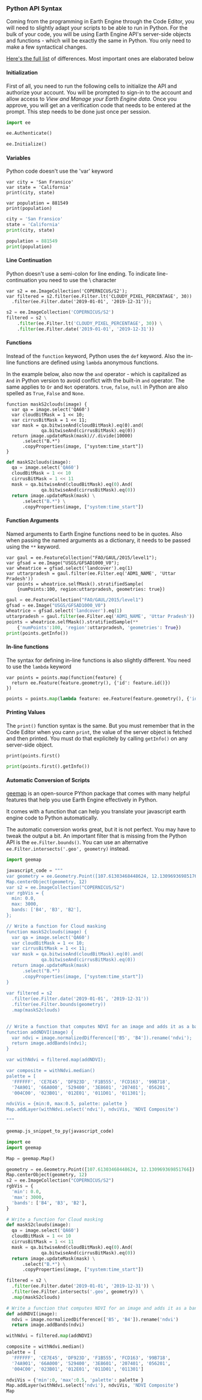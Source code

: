 ### Python API Syntax

Coming from the programming in Earth Engine through the Code Editor, you will need to slightly adapt your scripts to be able to run in Python. For the bulk of your code, you will be using Earth Engine API's server-side objects and functions - which will be exactly the same in Python. You only need to make a few syntactical changes.

[Here's the full list](https://developers.google.com/earth-engine/python_install#syntax) of differences. Most important ones are elaborated below

#### Initialization

First of all, you need to run the following cells to initialize the API and authorize your account. You will be prompted to sign-in to the account and allow access to *View and Manage your Earth Engine data*. Once you approve, you will get an a verification code that needs to be entered at the prompt. This step needs to be done just once per session.


```python
import ee
```


```python
ee.Authenticate()
```


```python
ee.Initialize()
```

#### Variables

Python code doesn't use the 'var' keyword

```
var city = 'San Fransico'
var state = 'California'
print(city, state)

var population = 881549
print(population)
```


```python
city = 'San Fransico'
state = 'California'
print(city, state)

population = 881549
print(population)
```

#### Line Continuation

Python doesn't use a semi-colon for line ending. To indicate line-continuation you need to use the \\ character

```
var s2 = ee.ImageCollection('COPERNICUS/S2');
var filtered = s2.filter(ee.Filter.lt('CLOUDY_PIXEL_PERCENTAGE', 30))
  .filter(ee.Filter.date('2019-01-01', '2019-12-31'));
```


```python
s2 = ee.ImageCollection('COPERNICUS/S2')
filtered = s2 \
    .filter(ee.Filter.lt('CLOUDY_PIXEL_PERCENTAGE', 30)) \
    .filter(ee.Filter.date('2019-01-01', '2019-12-31')) 
```

#### Functions

Instead of the `function` keyword, Python uses the `def` keyword. Also the in-line functions are defined using `lambda` anonymous functions.

In the example below, also now the `and` operator - which is capitalized as `And` in Python version to avoid conflict with the built-in `and` operator. The same applies to `Or` and `Not` operators. `true`, `false`, `null` in Python are also spelled as `True`, `False` and `None`.

```
function maskS2clouds(image) {
  var qa = image.select('QA60')
  var cloudBitMask = 1 << 10;
  var cirrusBitMask = 1 << 11;
  var mask = qa.bitwiseAnd(cloudBitMask).eq(0).and(
             qa.bitwiseAnd(cirrusBitMask).eq(0))
  return image.updateMask(mask)//.divide(10000)
      .select("B.*")
      .copyProperties(image, ["system:time_start"])
}
```


```python
def maskS2clouds(image):
  qa = image.select('QA60')
  cloudBitMask = 1 << 10
  cirrusBitMask = 1 << 11
  mask = qa.bitwiseAnd(cloudBitMask).eq(0).And(
             qa.bitwiseAnd(cirrusBitMask).eq(0))
  return image.updateMask(mask) \
      .select("B.*") \
      .copyProperties(image, ["system:time_start"])
```

#### Function Arguments

Named arguments to Earth Engine functions need to be in quotes. Also when passing the named arguments as a dictionary, it needs to be passed using the `**` keyword.

```
var gaul = ee.FeatureCollection("FAO/GAUL/2015/level1");
var gfsad = ee.Image("USGS/GFSAD1000_V0");
var wheatrice = gfsad.select('landcover').eq(1)
var uttarpradesh = gaul.filter(ee.Filter.eq('ADM1_NAME', 'Uttar Pradesh'))
var points = wheatrice.selfMask().stratifiedSample(
    {numPoints:100, region:uttarpradesh, geometries: true})
```



```python
gaul = ee.FeatureCollection("FAO/GAUL/2015/level1")
gfsad = ee.Image("USGS/GFSAD1000_V0")
wheatrice = gfsad.select('landcover').eq(1)
uttarpradesh = gaul.filter(ee.Filter.eq('ADM1_NAME', 'Uttar Pradesh'))
points = wheatrice.selfMask().stratifiedSample(**
    {'numPoints':100, 'region':uttarpradesh, 'geometries': True})
print(points.getInfo())

```

#### In-line functions

The syntax for defining in-line functions is also slightly different. You need to use the `lambda` keyword

```
var points = points.map(function(feature) {
  return ee.Feature(feature.geometry(), {'id': feature.id()})
})
```


```python
points = points.map(lambda feature: ee.Feature(feature.geometry(), {'id': feature.id()} ))
```

#### Printing Values

The `print()` function syntax is the same. But you must remember that in the Code Editor when you cann `print`, the value of the server object is fetched and then printed. You must do that explicitely by calling `getInfo()` on any server-side object.

```
print(points.first()
```


```python
print(points.first().getInfo())
```

#### Automatic Conversion of Scripts

[geemap](https://github.com/giswqs/geemap) is an open-source PYthon package that comes with many helpful features that help you use Earth Engine effectively in Python. 

It comes with a function that can help you translate your javascript earth engine code to Python automatically.

The automatic conversion works great, but it is not perfect. You may have to tweak the output a bit. An important filter that is missing from the Python API is the `ee.Filter.bounds()`. You can use an alternative `ee.Filter.intersects('.geo', geometry)` instead.


```python
import geemap
```


```python
javascript_code = """
var geometry = ee.Geometry.Point([107.61303468448624, 12.130969369851766]);
Map.centerObject(geometry, 12)
var s2 = ee.ImageCollection("COPERNICUS/S2")
var rgbVis = {
  min: 0.0,
  max: 3000,
  bands: ['B4', 'B3', 'B2'],
};

// Write a function for Cloud masking
function maskS2clouds(image) {
  var qa = image.select('QA60')
  var cloudBitMask = 1 << 10;
  var cirrusBitMask = 1 << 11;
  var mask = qa.bitwiseAnd(cloudBitMask).eq(0).and(
             qa.bitwiseAnd(cirrusBitMask).eq(0))
  return image.updateMask(mask)
      .select("B.*")
      .copyProperties(image, ["system:time_start"])
}
 
var filtered = s2
  .filter(ee.Filter.date('2019-01-01', '2019-12-31'))
  .filter(ee.Filter.bounds(geometry))
  .map(maskS2clouds)
  

// Write a function that computes NDVI for an image and adds it as a band
function addNDVI(image) {
  var ndvi = image.normalizedDifference(['B5', 'B4']).rename('ndvi');
  return image.addBands(ndvi);
}

var withNdvi = filtered.map(addNDVI);

var composite = withNdvi.median()
palette = [
  'FFFFFF', 'CE7E45', 'DF923D', 'F1B555', 'FCD163', '99B718',
  '74A901', '66A000', '529400', '3E8601', '207401', '056201',
  '004C00', '023B01', '012E01', '011D01', '011301'];

ndviVis = {min:0, max:0.5, palette: palette }
Map.addLayer(withNdvi.select('ndvi'), ndviVis, 'NDVI Composite')

"""
```


```python
geemap.js_snippet_to_py(javascript_code)
```


```python
import ee
import geemap

Map = geemap.Map()

geometry = ee.Geometry.Point([107.61303468448624, 12.130969369851766])
Map.centerObject(geometry, 12)
s2 = ee.ImageCollection("COPERNICUS/S2")
rgbVis = {
  'min': 0.0,
  'max': 3000,
  'bands': ['B4', 'B3', 'B2'],
}

# Write a function for Cloud masking
def maskS2clouds(image):
  qa = image.select('QA60')
  cloudBitMask = 1 << 10
  cirrusBitMask = 1 << 11
  mask = qa.bitwiseAnd(cloudBitMask).eq(0).And(
             qa.bitwiseAnd(cirrusBitMask).eq(0))
  return image.updateMask(mask) \
      .select("B.*") \
      .copyProperties(image, ["system:time_start"])

filtered = s2 \
  .filter(ee.Filter.date('2019-01-01', '2019-12-31')) \
  .filter(ee.Filter.intersects('.geo', geometry)) \
  .map(maskS2clouds)

# Write a function that computes NDVI for an image and adds it as a band
def addNDVI(image):
  ndvi = image.normalizedDifference(['B5', 'B4']).rename('ndvi')
  return image.addBands(ndvi)

withNdvi = filtered.map(addNDVI)

composite = withNdvi.median()
palette = [
  'FFFFFF', 'CE7E45', 'DF923D', 'F1B555', 'FCD163', '99B718',
  '74A901', '66A000', '529400', '3E8601', '207401', '056201',
  '004C00', '023B01', '012E01', '011D01', '011301']

ndviVis = {'min':0, 'max':0.5, 'palette': palette }
Map.addLayer(withNdvi.select('ndvi'), ndviVis, 'NDVI Composite')
Map

```
